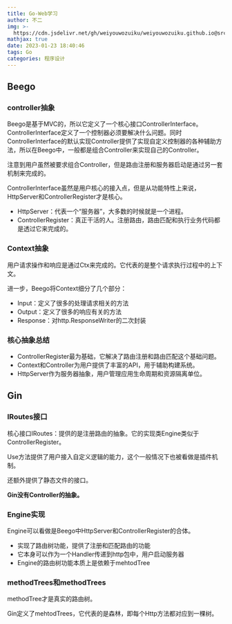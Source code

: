 ```yaml
---
title: Go-Web学习
author: 不二
img: >-
  https://cdn.jsdelivr.net/gh/weiyouwozuiku/weiyouwozuiku.github.io@src/source/_posts/PageImg/
mathjax: true
date: 2023-01-23 18:40:46
tags: Go
categories: 程序设计
---
```


## Beego

### controller抽象

Beego是基于MVC的，所以它定义了一个核心接口ControllerInterface。ControllerInterface定义了一个控制器必须要解决什么问题。同时ControllerInterface的默认实现Controller提供了实现自定义控制器的各种辅助方法，所以在Beego中，一般都是组合Controller来实现自己的Controller。



 注意到用户虽然被要求组合Controller，但是路由注册和服务器启动是通过另一套机制来完成的。

ControllerInterface虽然是用户核心的接入点，但是从功能特性上来说，HttpServer和ControllerRegister才是核心。

- HttpServer：代表一个“服务器”，大多数的时候就是一个进程。
- ControllerRegister：真正干活的人。注册路由，路由匹配和执行业务代码都是透过它来完成的。

### Context抽象

用户请求操作和响应是通过Ctx来完成的。它代表的是整个请求执行过程中的上下文。

进一步，Beego将Context细分了几个部分：

- Input：定义了很多的处理请求相关的方法
- Output：定义了很多的响应有关的方法
- Response：对http.ResponseWriter的二次封装

### 核心抽象总结

- ControllerRegister最为基础，它解决了路由注册和路由匹配这个基础问题。
- Context和Controller为用户提供了丰富的API，用于辅助构建系统。
- HttpServer作为服务器抽象，用户管理应用生命周期和资源隔离单位。

## Gin

### IRoutes接口

核心接口IRoutes：提供的是注册路由的抽象。它的实现类Engine类似于ControllerRegister。

Use方法提供了用户接入自定义逻辑的能力，这个一般情况下也被看做是插件机制。

还额外提供了静态文件的接口。

**Gin没有Controller的抽象。**

### Engine实现

Engine可以看做是Beego中HttpServer和ControllerRegister的合体。

- 实现了路由树功能，提供了注册和匹配路由的功能
- 它本身可以作为一个Handler传递到http包中，用户启动服务器
- Engine的路由树功能本质上是依赖于mehtodTree

### methodTrees和methodTrees

methodTree才是真实的路由树。

Gin定义了mehtodTrees，它代表的是森林，即每个Http方法都对应到一棵树。

##
